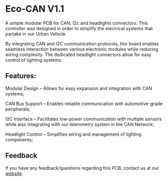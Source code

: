 
# Eco-CAN V1.1

A simple modular PCB for CAN, I2c and headlights connectors. This controller was designed in order to simplify the electrical systems that partake in our Urban Vehicle.

By integrating CAN and I2C communication protocols, this board enables seamless interaction between various electronic modules while reducing wiring complexity. The dedicated headlight connectors allow for easy control of lighting systems.

## Features:

Modular Design – Allows for easy expansion and integration with CAN systems;

CAN Bus Support – Enables reliable communication with automotive-grade peripherals;

I2C Interface – Facilitates low-power communication with multiple sensors while also integrating with our telemmetry system in the CAN Network;

Headlight Control – Simplifies wiring and management of lighting components;


## Feedback

If you have any feedback/questions regarding this PCB, contact us at our [website](https://sites.google.com/dac.unicamp.br/ecocarunicamp/ "website").
